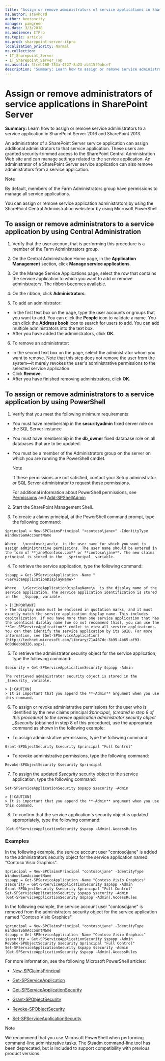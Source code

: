 ```yaml
---
title: "Assign or remove administrators of service applications in SharePoint Server"
ms.author: stevhord
author: bentoncity
manager: pamgreen
ms.date: 3/3/2018
ms.audience: ITPro
ms.topic: article
ms.prod: sharepoint-server-itpro
localization_priority: Normal
ms.collection:
- IT_Sharepoint_Server
- IT_Sharepoint_Server_Top
ms.assetid: 4fceb168-753a-4227-8a23-ab415f9abce7
description: "Summary: Learn how to assign or remove service administrators to a service application in SharePoint Server 2016 and SharePoint 2013."
---
```


# Assign or remove administrators of service applications in SharePoint Server

 **Summary:** Learn how to assign or remove service administrators to a service application in SharePoint Server 2016 and SharePoint 2013. 
  
An administrator of a SharePoint Server service application can assign additional administrators to that service application. These users are granted security-trimmed access to the SharePoint Central Administration Web site and can manage settings related to the service application. An administrator of a SharePoint Server service application can also remove administrators from a service application.
  
> [!NOTE]
> By default, members of the Farm Administrators group have permissions to manage all service applications. 
  
You can assign or remove service application administrators by using the SharePoint Central Administration websiteor by using Microsoft PowerShell.
  
## To assign or remove administrators to a service application by using Central Administration

1. Verify that the user account that is performing this procedure is a member of the Farm Administrators group.
    
2. On the Central Administration Home page, in the **Application Management** section, click **Manage service applications**.
    
3. On the Manage Service Applications page, select the row that contains the service application to which you want to add or remove administrators. The ribbon becomes available.
    
4. On the ribbon, click **Administrators**.
    
5. To add an administrator:
    
 - In the first text box on the page, type the user accounts or groups that you want to add. You can click the **People** icon to validate a name. You can click the **Address book** icon to search for users to add. You can add multiple administrators into the text box.
 - After you have added the administrators, click **OK**.
    
6. To remove an administrator:
    
  - In the second text box on the page, select the administrator whom you want to remove. Note that this step does not remove the user from the system—it merely revokes the user's administrative permissions to the selected service application.
  - Click **Remove**.
  - After you have finished removing administrators, click **OK**.
    
## To assign or remove administrators to a service application by using PowerShell

1. Verify that you meet the following minimum requirements:
    
  - You must have membership in the **securityadmin** fixed server role on the SQL Server instance 
    
  - You must have membership in the **db_owner** fixed database role on all databases that are to be updated. 
    
  - You must be a member of the Administrators group on the server on which you are running the PowerShell cmdlet.
    
    > [!NOTE]
    > If these permissions are not satisfied, contact your Setup administrator or SQL Server administrator to request these permissions. 
  
    For additional information about PowerShell permissions, see [Permissions](http://technet.microsoft.com/library/ae4901b4-505a-42a9-b8d4-fca778abc12e.aspx#section3) and [Add-SPShellAdmin](http://technet.microsoft.com/library/2ddfad84-7ca8-409e-878b-d09cb35ed4aa.aspx)
    
2. Start the SharePoint Management Shell.
    
3. To create a claims principal, at the PowerShell command prompt, type the following command:
    
  ```
  $principal = New-SPClaimsPrincipal "<contoso\jane>" -IdentityType WindowsSamAccountName
  
  ```

    Where  _\<contoso\jane\>_ is the user name for which you want to assign administrative permissions. The user name should be entered in the form of **jane@contoso.com** or **contoso\jane**. The new claims principal is stored in the  _$principal_ variable. 
    
4. To retrieve the service application, type the following command:
    
  ```
  $spapp = Get-SPServiceApplication -Name "<ServiceApplicationDisplayName>"
  ```

    Where  _\<ServiceApplicationDisplayName\>_ is the display name of the service application. The service application identification is stored in the  _$spapp_ variable. 
    
    > [!IMPORTANT]
    > The display name must be enclosed in quotation marks, and it must exactly match the service application display name. This includes capitalization. If you have more than one service application that has the identical display name (we do not recommend this), you can use the **Get-SPServiceApplication** cmdlet to view all service applications. You can then identify the service application by its GUID. For more information, see [Get-SPServiceApplication](http://technet.microsoft.com/library/71a467dc-3b95-4b65-af93-0d0d6ebb8326.aspx). 
  
5. To retrieve the administrator security object for the service application, type the following command:
    
  ```
  $security = Get-SPServiceApplicationSecurity $spapp -Admin
  ```

    The retrieved administrator security object is stored in the  _$security_ variable. 
    
    > [!CAUTION]
    > It is important that you append the **-Admin** argument when you use this command. 
  
6. To assign or revoke administrative permissions for the user who is identified by the new claims principal  _$principal_ (created in step 6 of this procedure) to the service application administrator security object  _$security_ (obtained in step 8 of this procedure), use the appropriate command as shown in the following example: 
    
  - To assign administrative permissions, type the following command: 
    
  ```
  Grant-SPObjectSecurity $security $principal "Full Control"
  
  ```

  - To revoke administrative permissions, type the following command:
    
  ```
  Revoke-SPObjectSecurity $security $principal
  ```

7. To assign the updated  _$security_ security object to the service application, type the following command: 
    
  ```
  Set-SPServiceApplicationSecurity $spapp $security -Admin
  ```

    > [!CAUTION]
    > It is important that you append the **-Admin** argument when you use this command. 
  
8. To confirm that the service application's security object is updated appropriately, type the following command: 
    
  ```
  (Get-SPServiceApplicationSecurity $spapp -Admin).AccessRules
  
  ```

### Examples

In the following example, the service account user "contoso\jane" is added to the administrators security object for the service application named "Contoso Visio Graphics".
  
```
$principal = New-SPClaimsPrincipal "contoso\jane" -IdentityType WindowsSamAccountName
$spapp = Get-SPServiceApplication -Name "Contoso Visio Graphics"
$security = Get-SPServiceApplicationSecurity $spapp -Admin
Grant-SPObjectSecurity $security $principal "Full Control"
Set-SPServiceApplicationSecurity $spapp $security -Admin
(Get-SPServiceApplicationSecurity $spapp -Admin).AccessRules
```

In the following example, the service account user "contoso\jane" is removed from the administrators security object for the service application named "Contoso Visio Graphics".
  
```
$principal = New-SPClaimsPrincipal "contoso\jane" -IdentityType WindowsSamAccountName
$spapp = Get-SPServiceApplication -Name "Contoso Visio Graphics"
$security = Get-SPServiceApplicationSecurity $spapp -Admin
Revoke-SPObjectSecurity $security $principal "Full Control"
Set-SPServiceApplicationSecurity $spapp $security -Admin
(Get-SPServiceApplicationSecurity $spapp -Admin).AccessRules
```

For more information, see the following Microsoft PowerShell articles:
  
- [New-SPClaimsPrincipal](http://technet.microsoft.com/library/0831e64b-3ec0-4016-8128-639991530172.aspx)
    
- [Get-SPServiceApplication](http://technet.microsoft.com/library/71a467dc-3b95-4b65-af93-0d0d6ebb8326.aspx)
    
- [Get-SPServiceApplicationSecurity](http://technet.microsoft.com/library/4f433fea-ddbf-4843-a11c-d936ce51c6bb.aspx)
    
- [Grant-SPObjectSecurity](http://technet.microsoft.com/library/496caa92-2ff4-4048-ab7d-57d8c835bf2b.aspx)
    
- [Revoke-SPObjectSecurity](http://technet.microsoft.com/library/4e7583ab-5b8d-47c2-a9eb-2cf525ae07d8.aspx)
    
- [Set-SPServiceApplicationSecurity](http://technet.microsoft.com/library/8d769193-f126-43f7-8c1e-4bec75c8446d.aspx)
    
> [!NOTE]
> We recommend that you use Microsoft PowerShell when performing command-line administrative tasks. The Stsadm command-line tool has been deprecated, but is included to support compatibility with previous product versions. 
  

